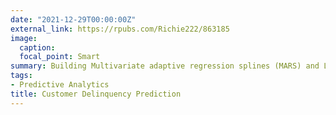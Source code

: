 ```yaml
---
date: "2021-12-29T00:00:00Z"
external_link: https://rpubs.com/Richie222/863185
image:
  caption: 
  focal_point: Smart
summary: Building Multivariate adaptive regression splines (MARS) and Logistic Predictive Models from real accounts data to predict delinquency of credit card customers.
tags:
- Predictive Analytics
title: Customer Delinquency Prediction
---
```

